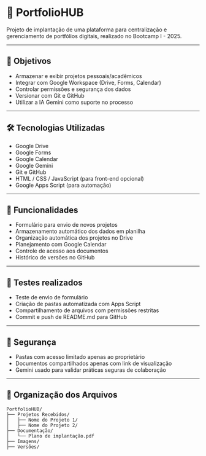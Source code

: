 # 📁 PortfolioHUB

Projeto de implantação de uma plataforma para centralização e gerenciamento de portfólios digitais, realizado no Bootcamp I - 2025.

---

## 📌 Objetivos

- Armazenar e exibir projetos pessoais/acadêmicos
- Integrar com Google Workspace (Drive, Forms, Calendar)
- Controlar permissões e segurança dos dados
- Versionar com Git e GitHub
- Utilizar a IA Gemini como suporte no processo

---

## 🛠️ Tecnologias Utilizadas

- Google Drive
- Google Forms
- Google Calendar
- Google Gemini
- Git e GitHub
- HTML / CSS / JavaScript (para front-end opcional)
- Google Apps Script (para automação)

---

## 🧩 Funcionalidades

- Formulário para envio de novos projetos
- Armazenamento automático dos dados em planilha
- Organização automática dos projetos no Drive
- Planejamento com Google Calendar
- Controle de acesso aos documentos
- Histórico de versões no GitHub

---

## 🧪 Testes realizados

- Teste de envio de formulário
- Criação de pastas automatizada com Apps Script
- Compartilhamento de arquivos com permissões restritas
- Commit e push de README.md para GitHub

---

## 🔐 Segurança

- Pastas com acesso limitado apenas ao proprietário
- Documentos compartilhados apenas com link de visualização
- Gemini usado para validar práticas seguras de colaboração

---

## 📂 Organização dos Arquivos

```plaintext
PortfolioHUB/
├── Projetos Recebidos/
│   ├── Nome do Projeto 1/
│   ├── Nome do Projeto 2/
├── Documentação/
│   └── Plano de implantação.pdf
├── Imagens/
├── Versões/
